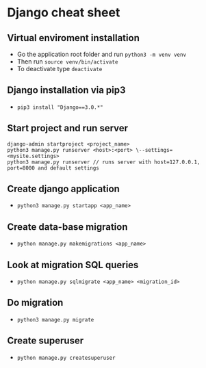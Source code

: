 # Django cheat sheet

## Virtual enviroment installation
+ Go the application root folder and run ```python3 -m venv venv```
+ Then run ```source venv/bin/activate```
+ To deactivate type `deactivate`

## Django installation via pip3
+ ```pip3 install "Django==3.0.*"```

## Start project and run server
```
django-admin startproject <project_name>
python3 manage.py runserver <host>:<port> \--settings=<mysite.settings>
python3 manage.py runserver // runs server with host=127.0.0.1, 
port=8000 and default settings
```
## Create django application
+ `python3 manage.py startapp <app_name>`

## Create data-base migration
+ `python manage.py makemigrations <app_name>`

## Look at migration SQL queries
+ `python manage.py sqlmigrate <app_name> <migration_id>`

## Do migration
+ `python3 manage.py migrate`

## Create superuser
+ `python manage.py createsuperuser`
